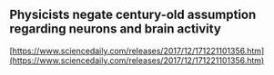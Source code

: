 ## Physicists negate century-old assumption regarding neurons and brain activity
  
  [https://www.sciencedaily.com/releases/2017/12/171221101356.htm](https://www.sciencedaily.com/releases/2017/12/171221101356.htm)